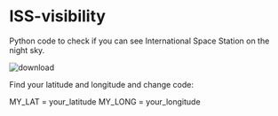 # ISS-visibility
Python code to check if you can see International Space Station on the night sky.


![download](https://user-images.githubusercontent.com/70541718/170368149-e72ab7ec-6f20-4ef3-aabb-e5bd9524c591.png)


Find your latitude and longitude and change code:

MY_LAT = your_latitude
MY_LONG = your_longitude

